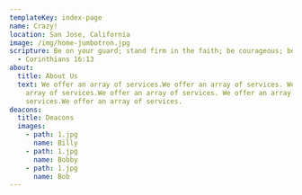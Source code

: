 ```yaml
---
templateKey: index-page
name: Crazy!
location: San Jose, California
image: /img/home-jumbotron.jpg
scripture: Be on your guard; stand firm in the faith; be courageous; be strong.
  - Corinthians 16:13
about:
  title: About Us
  text: We offer an array of services.We offer an array of services. We offer an
    array of services.We offer an array of services. We offer an array of
    services.We offer an array of services.
deacons:
  title: Deacons
  images:
    - path: 1.jpg
      name: Billy
    - path: 1.jpg
      name: Bobby
    - path: 1.jpg
      name: Bob
---
```

